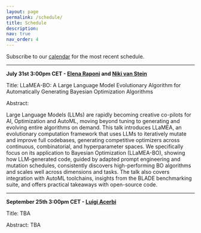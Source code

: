 ```yaml
---
layout: page
permalink: /schedule/
title: Schedule
description: 
nav: true
nav_order: 4
---
```



Subscribe to our [calendar](https://calendar.google.com/calendar/u/2?cid=YXV0b21sc2VtaW5hckBnbWFpbC5jb20) for the most recent schedule.

---------

**July 31st 3:00pm CET - [Elena Raponi](https://www.universiteitleiden.nl/en/staffmembers/elena-raponi/publications#tab-1) and [Niki van Stein](https://www.universiteitleiden.nl/en/staffmembers/niki-van-stein#tab-1)**

Title: LLaMEA-BO: A Large Language Model Evolutionary Algorithm for Automatically Generating Bayesian Optimization Algorithms

Abstract: 

Large Language Models (LLMs) are rapidly becoming creative co-pilots for AI, Optimization and AutoML, moving beyond tuning to generating and evolving entire algorithms on demand. This talk introduces LLaMEA, an evolutionary computation framework that uses LLMs to iteratively mutate and improve full codebases, generating competitive optimizers across continuous, combinatorial, and hyperparameter spaces. We specifically focus on its application to Bayesian Optimization (LLaMEA-BO), showing how LLM-generated code, guided by adapted prompt engineering and mutation schedules, consistently discovers high-performing BO algorithms and scales well across dimensions and tasks. The talk also covers integration with AutoML toolchains, insights from the BLADE benchmarking suite, and offers practical takeaways with open-source code.

---------

**September 25th 3:00pm CET - [Luigi Acerbi](https://lacerbi.github.io/)**

Title: TBA

Abstract: TBA 


